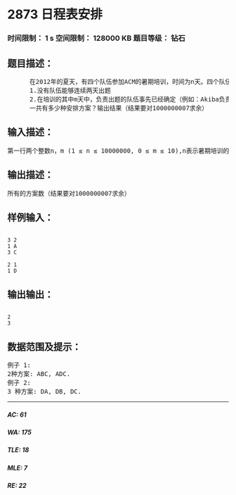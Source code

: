 # 2873 日程表安排   
### 时间限制： 1 s     空间限制： 128000 KB     题目等级： 钻石  
## 题目描述：  

<pre>
      在2012年的夏天，有四个队伍参加ACM的暑期培训，时间为n天。四个队伍的名字分别为Akiba, BiliBili, CIA, Double(标为队伍A, B, C, D).，每天有一支队伍负责出题。作为培训班的老师，你可以决定每天由那支队伍出题。但是有一些事项要注意：
      1.没有队伍能够连续两天出题
      2.在培训的其中m天中，负责出题的队伍事先已经确定（例如：Akiba负责出第1天的题，BiliBili负责出第6天的题，这两天的出题队伍就不能再被改变）
      一共有多少种安排方案？输出结果（结果要对1000000007求余）
</pre>
  
  
## 输入描述：  

<pre>
第一行两个整数n，m (1 ≤ n ≤ 10000000, 0 ≤ m ≤ 10),n表示暑期培训的天数，m表示已经安排好的天数。接下来的m行表示对应天负责出题的队伍
</pre>
  
  
## 输出描述：  

<pre>
所有的方案数（结果要对1000000007求余）
</pre>
  
  
## 样例输入：  

<pre><code>
3 2
1 A
3 C
 
2 1
1 D
</code></pre>
  
  
## 输出输出：  

<pre><code>
2
3
</code></pre>
  
  
## 数据范围及提示：  

<pre>
例子 1:
2种方案: ABC, ADC.
例子 2:
3 种方案: DA, DB, DC.
</pre>
  
  
***  

##### AC: 61  
##### WA: 175  
##### TLE: 18  
##### MLE: 7  
##### RE: 22  

